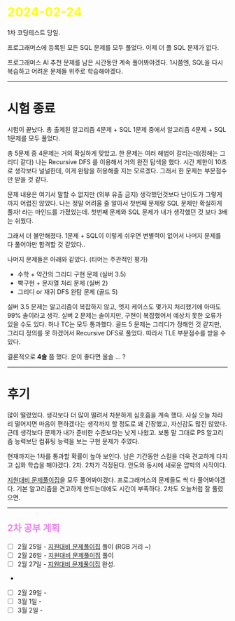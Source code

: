 # <span style="color:yellow">2024-02-24</span>

1차 코딩테스트 당일.

프로그래머스에 등록된 모든 SQL 문제를 모두 풀었다.
이제 더 풀 SQL 문제가 없다.

프로그래머스 AI 추천 문제를 남은 시간동안 계속 풀어봐야겠다.
1시쯤엔, SQL을 다시 복습하고 어려운 문제들 위주로 학습해야겠다.


- - -


# 시험 종료

시험이 끝났다.
총 출제된 알고리즘 4문제 + SQL 1문제 중에서
알고리즘 4문제 + SQL 1문제를 모두 풀었다.

총 5문제 중 4문제는 거의 확실하게 맞았고.
한 문제는 여러 해법이 갈리는데(정해는 그리디 같다) 나는 Recursive DFS 를 이용해서 거의 완전 탐색을 했다.
시간 제한이 10초로 생각보다 널널한데, 이게 완탐을 허용해줄 지는 모르겠다. 그래서 한 문제는 부분점수만 받을 것 같다.

문제 내용은 여기서 말할 수 없지만 (외부 유출 금지)
생각했던것보다 난이도가 그렇게까지 어렵진 않았다. 나는 정말 어려울 줄 알아서 첫번째 문제랑 SQL 문제만 확실하게 풀자! 라는 마인드를 가졌었는데. 첫번째 문제와 SQL 문제가 내가 생각했던 것 보다 3배는 쉬웠다.

그래서 더 불안해졌다. 1문제 + SQL이 이렇게 쉬우면 변별력이 없어서 나머지 문제를 다 풀어야만 합격할 것 같았다..

나머지 문제들은 아래와 같았다. (티어는 주관적인 평가)

- 수학 + 약간의 그리디 구현 문제 (실버 3.5)
- 빡구현 + 문자열 처리 문제 (실버 2)
- 그리디 or 재귀 DFS 완탐 문제 (골드 5)


실버 3.5 문제는 알고리즘이 복잡하지 않고, 엣지 케이스도 몇가지 처리했기에 아마도 99% 솔이라고 생각.
실버 2 문제는 솔이지만, 구현이 복잡했어서 예상치 못한 오류가 있을 수도 있다. 허나 TC는 모두 통과했다.
골드 5 문제는 그리디가 정해인 것 같지만, 그리디 정의를 못 하겠어서 Recursive DFS로 풀었다. 따라서 TLE 부분점수를 받을 수 있다.


결론적으로 **4솔** 쯤 했다. 운이 좋다면 올솔 ... ?



- - -


# 후기

많이 떨렸었다. 생각보다 더 많이 떨려서 차분하게 심호흡을 계속 했다.
사실 오늘 차라리 떨어지면 마음이 편하겠다는 생각까지 할 정도로 꽤 긴장했고, 자신감도 많진 않았다.
근데 생각보다 문제가 내가 준비한 수준보다는 낮게 나왔고. 보통 말 그대로 PS 알고리즘 능력보단 컴퓨팅 능력을 보는 구현 문제가 주였다.

현재까지는 1차를 통과할 확률이 높아 보인다. 남은 기간동안 스킬을 더욱 견고하게 다지고 심화 학습을 해야겠다.
2차. 2차가 걱정된다. 안도와 동시에 새로운 압박의 시작이다\.

[지원대비 문제풀이집](https://www.acmicpc.net/workbook/view/10475)을 모두 풀어봐야겠다.
프로그래머스의 문제들도 싹 다 풀어봐야겠다.
기본 알고리즘을 견고하게 만드는데에도 시간이 부족하다. 2차도 오늘처럼 잘 풀렸으면.




- - -



##  <span style="color:violet">2차 공부 계획</span>
- [ ] 2월 25일 - [지원대비 문제풀이집](https://www.acmicpc.net/workbook/view/10475) 풀이 (RGB 거리 ~)
- [ ] 2월 26일 - [지원대비 문제풀이집](https://www.acmicpc.net/workbook/view/10475) 풀이
- [ ] 2월 27일 - [지원대비 문제풀이집](https://www.acmicpc.net/workbook/view/10475) 완성.
- 

- [ ] 2월 29일 -
- [ ] 3월 1일 -
- [ ] 3월 2일 -